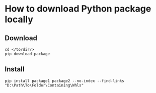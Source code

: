 # How to download Python package locally

## Download 
```shell
cd </to/dir/>
pip download package
```

## Install
```shell
pip install package1 package2 --no-index --find-links "D:\Path\To\Folder\Containing\Whls"
```